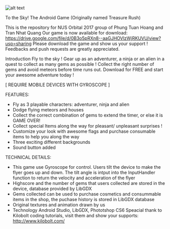 ![alt text](https://i.imgur.com/WH1TjPE.png)

To the Sky! The Android Game (Originally named Treasure Rush)

This is the repository for NUS Orbital 2017 group of Phung Tuan Hoang and Tran Nhat Quang Our game is now available for download: https://drive.google.com/file/d/0B3o5pRXn8--aaGJHOVlzWjRKUVU/view?usp=sharing Please download the game and show us your support ! Feedbacks and push requests are greatly appreciated.

Introduction
Fly to the sky ! Gear up as an adventurer, a ninja or an alien in a quest to collect as many gems as possible ! Collect the right number of gems and avoid meteors before time runs out. Download for FREE and start your awesome adventure today !

[ REQUIRE MOBILE DEVICES WITH GYROSCOPE ]

FEATURES:

- Fly as 3 playable characters: adventurer, ninja and alien
- Dodge flying meteors and houses
- Collect the correct combination of gems to extend the timer, or else it is GAME OVER!
- Collect special Items along the way for pleasant/ unpleasant surprises !
- Customize your look with awesome flags and purchase consumable items to help you along the way
- Three exciting different backgrounds
- Sound button added

TECHNICAL DETAILS:
- This game use Gyroscope for control. Users tilt the device to make the flyer goes up and down. The tilt angle is intput into the InputHandler function to return the velocity and acceleration of the flyer
- Highscore and the number of gems that users collected are stored in the device, database provided by LibGDX
- Gems collected can be used to purchase cosmetics and consummable items in the shop, the puchase history is stored in LibGDX database
- Original textures and animation drawn by us
- Technology Android Studio, LibGDX, Phototshop CS6 Speacial thank to Kilobolt coding tutorials, visit them and show your supports: http://www.kilobolt.com/
